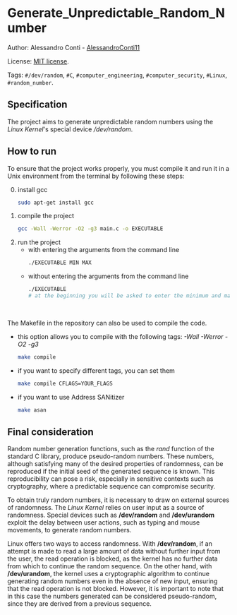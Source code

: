 # Generate_Unpredictable_Random_Number


Author: Alessandro Conti - [AlessandroConti11](https://github.com/AlessandroConti11)

License: [MIT license](LICENSE).

Tags: `#/dev/random`, `#C`, `#computer_engineering`, `#computer_security`, `#Linux`,  `#random_number`.


## Specification

The project aims to generate unpredictable random numbers using the *Linux Kernel*'s special device */dev/random*.


## How to run

To ensure that the project works properly, you must compile it and run it in a Unix environment from the terminal by following these steps:

0. install gcc
    ```bash
    sudo apt-get install gcc 
    ```
1. compile the project
    ```bash
    gcc -Wall -Werror -O2 -g3 main.c -o EXECUTABLE 
    ```
2. run the project
    - with entering the arguments from the command line
      ```bash
      ./EXECUTABLE MIN MAX
      ```
    - without entering the arguments from the command line
      ```bash
      ./EXECUTABLE
      # at the beginning you will be asked to enter the minimum and maximum value
      ```
    

<br>

The Makefile in the repository can also be used to compile the code.
- this option allows you to compile with the following tags: *-Wall -Werror -O2 -g3*
    ```bash
    make compile
    ```
- if you want to specify different tags, you can set them
   ```bash
   make compile CFLAGS=YOUR_FLAGS
   ```
- if you want to use Address SANitizer
    ```bash
    make asan
    ```


## Final consideration

Random number generation functions, such as the *rand* function of the standard C library, produce pseudo-random numbers. 
These numbers, although satisfying many of the desired properties of randomness, can be reproduced if the initial seed of the generated sequence is known. 
This reproducibility can pose a risk, especially in sensitive contexts such as cryptography, where a predictable sequence can compromise security.


To obtain truly random numbers, it is necessary to draw on external sources of randomness. 
The *Linux Kernel* relies on user input as a source of randomness. 
Special devices such as **/dev/random** and **/dev/urandom** exploit the delay between user actions, such as typing and mouse movements, to generate random numbers.


Linux offers two ways to access randomness. 
With **/dev/random**, if an attempt is made to read a large amount of data without further input from the user, the read operation is blocked, as the kernel has no further data from which to continue the random sequence. 
On the other hand, with **/dev/urandom**, the kernel uses a cryptographic algorithm to continue generating random numbers even in the absence of new input, ensuring that the read operation is not blocked. 
However, it is important to note that in this case the numbers generated can be considered pseudo-random, since they are derived from a previous sequence.

